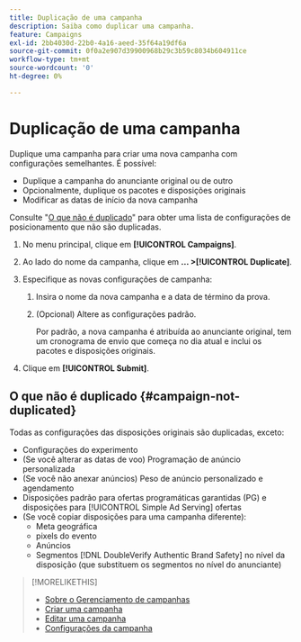 ```yaml
---
title: Duplicação de uma campanha
description: Saiba como duplicar uma campanha.
feature: Campaigns
exl-id: 2bb4030d-22b0-4a16-aeed-35f64a19df6a
source-git-commit: 0f0a2e907d39900968b29c3b59c8034b604911ce
workflow-type: tm+mt
source-wordcount: '0'
ht-degree: 0%

---
```


# Duplicação de uma campanha

<!-- Some placements don't have this option. Clarify which placement types aren't eligible -- is it PG placements, or all placements using private inventory? And anything else? -->

Duplique uma campanha para criar uma nova campanha com configurações semelhantes. É possível:

* Duplique a campanha do anunciante original ou de outro
* Opcionalmente, duplique os pacotes e disposições originais
* Modificar as datas de início da nova campanha

Consulte &quot;[O que não é duplicado](#campaign-not-duplicated)&quot; para obter uma lista de configurações de posicionamento que não são duplicadas.

1. No menu principal, clique em **[!UICONTROL Campaigns]**.
1. Ao lado do nome da campanha, clique em **... >[!UICONTROL Duplicate]**.
1. Especifique as novas configurações de campanha:
   1. Insira o nome da nova campanha e a data de término da prova.
   1. (Opcional) Altere as configurações padrão.

      Por padrão, a nova campanha é atribuída ao anunciante original, tem um cronograma de envio que começa no dia atual e inclui os pacotes e disposições originais.

1. Clique em **[!UICONTROL Submit]**.

## O que não é duplicado {#campaign-not-duplicated}

Todas as configurações das disposições originais são duplicadas, exceto:

* Configurações do experimento
* (Se você alterar as datas de voo) Programação de anúncio personalizada
* (Se você não anexar anúncios) Peso de anúncio personalizado e agendamento
* Disposições padrão para ofertas programáticas garantidas (PG) e disposições para [!UICONTROL Simple Ad Serving] ofertas
* (Se você copiar disposições para uma campanha diferente):
   * Meta geográfica
   * pixels do evento
   * Anúncios
   * Segmentos [!DNL DoubleVerify Authentic Brand Safety] no nível da disposição (que substituem os segmentos no nível do anunciante)

>[!MORELIKETHIS]
>
>* [Sobre o Gerenciamento de campanhas](campaign-about.md)
>* [Criar uma campanha](campaign-create.md)
>* [Editar uma campanha](campaign-edit.md)
>* [Configurações da campanha](campaign-settings.md)

